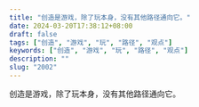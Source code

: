 ```yaml
---
title: "创造是游戏，除了玩本身，没有其他路径通向它。"
date: 2024-03-20T17:38:12+08:00
draft: false
tags: ["创造", "游戏", "玩", "路径", "观点"]
keywords: ["创造", "游戏", "玩", "路径", "观点"]
description: ""
slug: "2002"
---
```


创造是游戏，除了玩本身，没有其他路径通向它。
